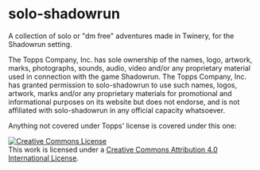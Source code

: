 # solo-shadowrun

A collection of solo or "dm free" adventures made in Twinery, for the Shadowrun setting.


The Topps Company, Inc. has sole ownership of the names, logo, artwork, marks, photographs, sounds, audio, video and/or any proprietary material used in connection with the game Shadowrun. The Topps Company, Inc. has granted permission to solo-shadowrun to use such names, logos, artwork, marks and/or any proprietary materials for promotional and informational purposes on its website but does not endorse, and is not affiliated with solo-shadowrun in any official capacity whatsoever.

Anything not covered under Topps' license is covered under this one:

<a rel="license" href="http://creativecommons.org/licenses/by/4.0/"><img alt="Creative Commons License" style="border-width:0" src="https://i.creativecommons.org/l/by/4.0/88x31.png" /></a><br />This work is licensed under a <a rel="license" href="http://creativecommons.org/licenses/by/4.0/">Creative Commons Attribution 4.0 International License</a>.
